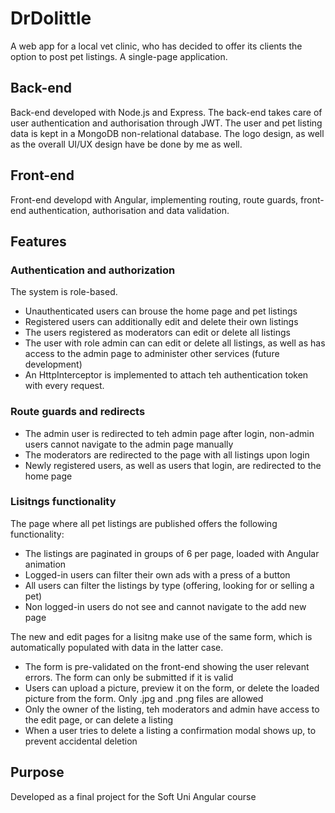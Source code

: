 # DrDolittle

A web app for a local vet clinic, who has decided to offer its clients the option to post pet listings.
A single-page application.


## Back-end
Back-end developed with Node.js and Express.  The back-end takes care of user authentication and authorisation through JWT.  The user and pet listing data is kept in a MongoDB non-relational database.  The logo design, as well as the overall UI/UX design have be done by me as well.

## Front-end
Front-end developd with Angular, implementing routing, route guards, front-end authentication, authorisation and data validation.

## Features
### Authentication and authorization
The system is role-based.
* Unauthenticated users can brouse the home page and pet listings
* Registered users can additionally edit and delete their own listings
* The users registered as moderators can edit or delete all listings
* The user with role admin can can edit or delete all listings, as well as has access to the admin page to administer other services (future development)
* An HttpInterceptor is implemented to attach teh authentication token with every request.

### Route guards and redirects
* The admin user is redirected to teh admin page after login, non-admin users cannot navigate to the admin page manually
* The moderators are redirected to the page with all listings upon login
* Newly registered users, as well as users that login, are redirected to the home page

### Lisitngs functionality
The page where all pet listings are published offers the following functionality:
* The listings are paginated in groups of 6 per page, loaded with Angular animation
* Logged-in users can filter their own ads with a press of a button
* All users can filter the listings by type (offering, looking for or selling a pet)
* Non logged-in users do not see and cannot navigate to the add new page

The new and edit pages for a lisitng make use of the same form, which is automatically populated with data in the latter case.
* The form is pre-validated on the front-end showing the user relevant errors.  The form can only be submitted if it is valid
* Users can upload a picture, preview it on the form, or delete the loaded picture from the form. Only .jpg and .png files are allowed
* Only the owner of the listing, teh moderators and admin have access to the edit page, or can delete a listing
* When a user tries to delete a listing a confirmation modal shows up, to prevent accidental deletion

## Purpose
Developed as a final project for the Soft Uni Angular course
